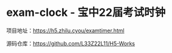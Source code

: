 # exam-clock - 宝中22届考试时钟

项目地址：https://h5.zhilu.cyou/examtimer.html

源码仓库：https://github.com/L33Z22L11/H5-Works
